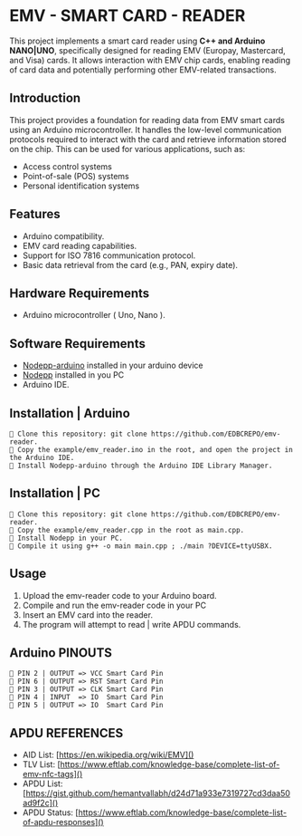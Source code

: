 # EMV - SMART CARD - READER

This project implements a smart card reader using **C++ and Arduino NANO|UNO**, specifically designed for reading EMV (Europay, Mastercard, and Visa) cards.  It allows interaction with EMV chip cards, enabling reading of card data and potentially performing other EMV-related transactions.

## Introduction

This project provides a foundation for reading data from EMV smart cards using an Arduino microcontroller. It handles the low-level communication protocols required to interact with the card and retrieve information stored on the chip. This can be used for various applications, such as:

* Access control systems
* Point-of-sale (POS) systems
* Personal identification systems

## Features

* Arduino compatibility.
* EMV card reading capabilities.
* Support for ISO 7816 communication protocol.
* Basic data retrieval from the card (e.g., PAN, expiry date).

## Hardware Requirements

* Arduino microcontroller ( Uno, Nano ).

## Software Requirements

* [Nodepp-arduino](https://github.com/NodeppOficial/nodepp-arduino) installed in your arduino device
* [Nodepp](https://github.com/NodeppOficial/nodepp) installed in you PC
* Arduino IDE.

## Installation | Arduino
```
📌 Clone this repository: git clone https://github.com/EDBCREPO/emv-reader.
📌 Copy the example/emv_reader.ino in the root, and open the project in the Arduino IDE.
📌 Install Nodepp-arduino through the Arduino IDE Library Manager.
```

## Installation | PC

```
📌 Clone this repository: git clone https://github.com/EDBCREPO/emv-reader.
📌 Copy the example/emv_reader.cpp in the root as main.cpp.
📌 Install Nodepp in your PC.
📌 Compile it using g++ -o main main.cpp ; ./main ?DEVICE=ttyUSBX.
```

## Usage

1. Upload the emv-reader code to your Arduino board.
2. Compile and run the emv-reader code in your PC
2. Insert an EMV card into the reader.
3. The program will attempt to read | write APDU commands.

## Arduino PINOUTS

```
📌 PIN 2 | OUTPUT => VCC Smart Card Pin
📌 PIN 6 | OUTPUT => RST Smart Card Pin
📌 PIN 3 | OUTPUT => CLK Smart Card Pin
📌 PIN 4 | INPUT  => IO  Smart Card Pin
📌 PIN 5 | OUTPUT => IO  Smart Card Pin
```

## APDU REFERENCES

* AID  List:   [https://en.wikipedia.org/wiki/EMV]()
* TLV  List:   [https://www.eftlab.com/knowledge-base/complete-list-of-emv-nfc-tags]()
* APDU List:   [https://gist.github.com/hemantvallabh/d24d71a933e7319727cd3daa50ad9f2c]()
* APDU Status: [https://www.eftlab.com/knowledge-base/complete-list-of-apdu-responses]()
